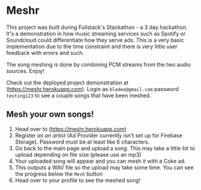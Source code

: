 # Meshr
This project was built during Fullstack's Stackathon - a 3 day hackathon.  It's a demonstration in how music streaming services such as Spotify or Soundcloud could differentiate how they serve ads.  This is a very basic implementation due to the time constraint and there is very little user feedback with errors and such.

The song meshing is done by combining PCM streams from the two audio sources.  Enjoy!

Check out the deployed project demonstration at (https://meshr.herokuapp.com). Login as `bladee@gmail.com` password `testing123` to see a couple songs that have been meshed.

## Mesh your own songs! 
1. Head over to (https://meshr.herokuapp.com)
2. Register *as an artist* (Ad Provider currently isn't set up for Firebase Storage). Password must be at least like 6 characters. 
3. Go back to the main page and upload a song.  This may take a little bit to upload depending on file size (please use an mp3)
4. Your uploaded song will appear and you can mesh it with a Coke ad.  
5. This outputs a WAV file so the upload may take some time.  You can see the progress below the `Mesh` button
6. Head over to your profile to see the meshed song! 



